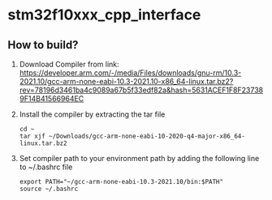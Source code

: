 # stm32f10xxx_cpp_interface

## How to build?
1) Download Compiler from link: https://developer.arm.com/-/media/Files/downloads/gnu-rm/10.3-2021.10/gcc-arm-none-eabi-10.3-2021.10-x86_64-linux.tar.bz2?rev=78196d3461ba4c9089a67b5f33edf82a&hash=5631ACEF1F8F237389F14B41566964EC

2) Install the compiler by extracting the tar file
    ```
    cd ~
    tar xjf ~/Downloads/gcc-arm-none-eabi-10-2020-q4-major-x86_64-linux.tar.bz2
    ```
3) Set compiler path to your environment path by adding the following line to ~/.bashrc     file 
    ```
    export PATH="~/gcc-arm-none-eabi-10.3-2021.10/bin:$PATH"
    source ~/.bashrc
    ```
